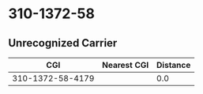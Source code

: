 # 310-1372-58
## Unrecognized Carrier


| CGI | Nearest CGI | Distance |
|-----|-------------|----------|
| 310-1372-58-4179 |  | 0.0 |
